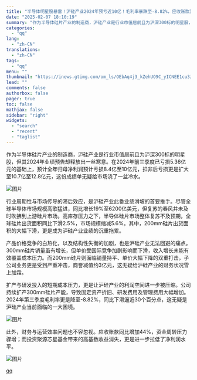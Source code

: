 ```yaml
---
title: "半导体明星股暴雷！沪硅产业2024年预亏近10亿！毛利率暴跌至-8.82%，应收账款激增44%，扩产投入短期承压！"
date: "2025-02-07 18:10:19"
summary: "作为半导体硅片产业的制造商，沪硅产业是行业市值居前且为沪深300标的明星股，但其2024年业绩预告却..."
categories:
  - "qq"
lang:
  - "zh-CN"
translations:
  - "zh-CN"
tags:
  - "qq"
menu: ""
thumbnail: "https://inews.gtimg.com/om_ls/OEbAq4j3_kZehUO9C_yICNEE1cu3J_y5hUl37MJuL-yswAA_640360/0"
lead: ""
comments: false
authorbox: false
pager: true
toc: false
mathjax: false
sidebar: "right"
widgets:
  - "search"
  - "recent"
  - "taglist"
---
```


作为半导体硅片产业的制造商，沪硅产业是行业市值居前且为沪深300标的明星股，但其2024年业绩预告却释放出一丝寒意。在2024年前三季度已亏损5.36亿元的基础上，预计全年归母净利润预计亏损8.4亿至10亿元，扣非后亏损更是扩大至10.7亿至12.8亿元，这份成绩单无疑给市场浇了一盆冷水。

![图片](https://inews.gtimg.com/om_bt/Ovvy6geFl1OnCh0HcBEd7fVXlp2IfOwnCgisSASCj7y-4AA/641)

行业周期性与市场传导的滞后效应，是沪硅产业此番业绩滑坡的首要推手。尽管全球半导体市场规模高歌猛进，同比增长19%至6200亿美元，但复苏的春风并未及时吹拂到上游硅片市场。高库存压力之下，半导体硅片市场整体复苏不及预期，全球硅片出货面积同比下滑2.5%，市场规模缩减5.6%。其中，200mm硅片出货面积的大幅下滑，更是成为沪硅产业业绩的沉重拖累。

产品价格竞争的白热化，以及结构性失衡的加剧，也是沪硅产业无法回避的痛点。300mm硅片销量虽有增长，但单价受国际竞争加剧影响而下滑，收入增长未能有效覆盖成本压力。而200mm硅片则面临销量持平、单价大幅下降的双重打击，子公司业务更是受到严重冲击，商誉减值约3亿元，这无疑给沪硅产业的财务状况雪上加霜。

扩产与研发投入的短期成本压力，更是让沪硅产业的利润空间进一步被压缩。公司持续扩产300mm硅片产能，导致固定资产折旧、研发费用及管理费用大幅增加。2024年第三季度毛利率更是降至-8.82%，同比下滑逼近30个百分点，这无疑是沪硅产业当前面临的一大困境。

![图片](https://inews.gtimg.com/om_bt/ORDOos4_zkWHgsIY0nwo4mouLawl3T20PKOA0PPwjEN9cAA/641)

此外，财务与运营效率问题也不容忽视。应收账款同比增加44%，资金周转压力骤增；而投资聚源芯星基金带来的高基数收益消失，更是进一步拉低了净利润水平。

![图片](https://inews.gtimg.com/om_bt/OfEZIvTfAPtGrwIXx7sD9kDrSoVzJB1OIbhKjt1Zr56yEAA/641)

[qq](https://new.qq.com/rain/a/20250207A07E2F00)
